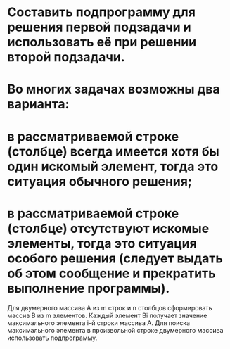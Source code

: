 # Составить подпрограмму для решения первой подзадачи и использовать её при решении второй подзадачи.
# Во многих задачах возможны два варианта:
# в рассматриваемой строке (столбце) всегда имеется хотя бы один искомый элемент, тогда это ситуация обычного решения;
# в рассматриваемой строке (столбце) отсутствуют искомые элементы, тогда это ситуация особого решения (следует выдать об этом сообщение и прекратить выполнение программы).
Для двумерного массива A из m строк и n столбцов сформировать массив B из m элементов. Каждый элемент Bi получает значение максимального элемента i–й строки массива A. Для поиска максимального элемента в произвольной строке двумерного массива использовать подпрограмму.
